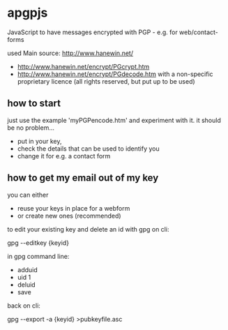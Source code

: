 apgpjs
======

JavaScript to have messages encrypted with PGP - e.g. for web/contact-forms


used Main source: http://www.hanewin.net/
* http://www.hanewin.net/encrypt/PGcrypt.htm
* http://www.hanewin.net/encrypt/PGdecode.htm
with a non-specific proprietary licence (all rights reserved, but put up to be used)


## how to start

just use the example 'myPGPencode.htm' and experiment with it.
it should be no problem...
* put in your key,
* check the details that can be used to identify you
* change it for e.g. a contact form


## how to get my email out of my key

you can either
* reuse your keys in place for a webform
* or create new ones (recommended)

to edit your existing key and delete an id with gpg on cli:

  gpg --editkey {keyid}

in gpg command line:

- adduid
- uid 1
- deluid
- save

back on cli:

  gpg --export -a {keyid} >pubkeyfile.asc

